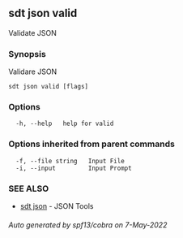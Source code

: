 ## sdt json valid

Validate JSON

### Synopsis

Validare JSON

```
sdt json valid [flags]
```

### Options

```
  -h, --help   help for valid
```

### Options inherited from parent commands

```
  -f, --file string   Input File
  -i, --input         Input Prompt
```

### SEE ALSO

* [sdt json](sdt_json.md)	 - JSON Tools

###### Auto generated by spf13/cobra on 7-May-2022
